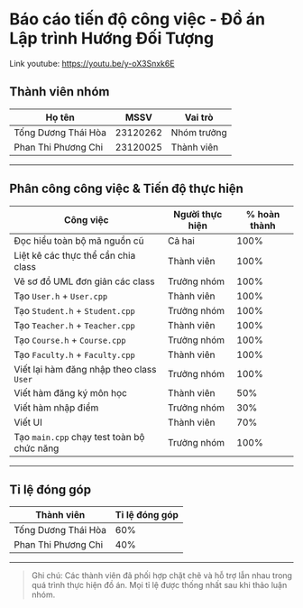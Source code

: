 # Báo cáo tiến độ công việc - Đồ án Lập trình Hướng Đối Tượng

Link youtube: https://youtu.be/y-oX3Snxk6E

## Thành viên nhóm

| Họ tên              | MSSV       | Vai trò        |
|---------------------|------------|----------------|
| Tống Dương Thái Hòa         | 23120262    | Nhóm trưởng    |
| Phan Thi Phương Chi          | 23120025    | Thành viên     |

---

## Phân công công việc & Tiến độ thực hiện

| Công việc                                        | Người thực hiện | % hoàn thành |
|--------------------------------------------------|------------------|---------------|
| Đọc hiểu toàn bộ mã nguồn cũ                     | Cả hai            | 100%          |
| Liệt kê các thực thể cần chia class              | Thành viên          | 100%          |
| Vẽ sơ đồ UML đơn giản các class                  | Trưởng nhóm           | 100%          |
| Tạo `User.h` + `User.cpp`                        | Thành viên          | 100%          |
| Tạo `Student.h` + `Student.cpp`                  | Trưởng nhóm           | 100%          |
| Tạo `Teacher.h` + `Teacher.cpp`                  | Thành viên          | 100%          |
| Tạo `Course.h` + `Course.cpp`                    | Trưởng nhóm           | 100%          |
| Tạo `Faculty.h` + `Faculty.cpp`                  | Thành viên          | 100%          |
| Viết lại hàm đăng nhập theo class `User`         | Trưởng nhóm           | 100%          |
| Viết hàm đăng ký môn học                         | Thành viên          | 50%          |
| Viết hàm nhập điểm                               | Trưởng nhóm           | 30%          |
| Viết UI                                          | Thành viên          | 70%          |
| Tạo `main.cpp` chạy test toàn bộ chức năng       | Trưởng nhóm           | 100%          |
---

## Tỉ lệ đóng góp

| Thành viên      | Tỉ lệ đóng góp |
|------------------|----------------|
| Tống Dương Thái Hòa     | 60%            |
| Phan Thi Phương Chi       | 40%            |

---

> Ghi chú: Các thành viên đã phối hợp chặt chẽ và hỗ trợ lẫn nhau trong quá trình thực hiện đồ án. Mọi tỉ lệ được thống nhất sau khi thảo luận nhóm.
